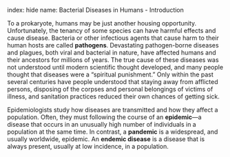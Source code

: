 index: hide
name: Bacterial Diseases in Humans - Introduction

To a prokaryote, humans may be just another housing opportunity. Unfortunately, the tenancy of some species can have harmful effects and cause disease. Bacteria or other infectious agents that cause harm to their human hosts are called  **pathogens**. Devastating pathogen-borne diseases and plagues, both viral and bacterial in nature, have affected humans and their ancestors for millions of years. The true cause of these diseases was not understood until modern scientific thought developed, and many people thought that diseases were a “spiritual punishment.” Only within the past several centuries have people understood that staying away from afflicted persons, disposing of the corpses and personal belongings of victims of illness, and sanitation practices reduced their own chances of getting sick.

Epidemiologists study how diseases are transmitted and how they affect a population. Often, they must following the course of an  **epidemic**—a disease that occurs in an unusually high number of individuals in a population at the same time. In contrast, a  **pandemic** is a widespread, and usually worldwide, epidemic. An  **endemic disease** is a disease that is always present, usually at low incidence, in a population.
